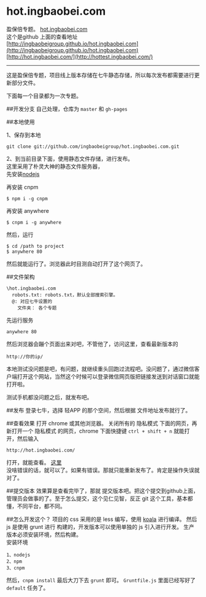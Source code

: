 hot.ingbaobei.com
===================

盈保倍专题。 [hot.ingbaobei.com](http://hot.ingbaobei.com/index.html)  
这个是github 上面的查看地址 [http://ingbaobeigroup.github.io/hot.ingbaobei.com](http://ingbaobeigroup.github.io/hot.ingbaobei.com)   [http://hot.ingbaobei.com/](http://hottest.ingbaobei.com/)  

------

这是盈保倍专题，项目线上版本存储在七牛静态存储，所以每次发布都需要进行更新部分文件。

下面每一个目录都为一次专题。


##开发分支
自己处理，仓库为 ```master``` 和 ```gh-pages```


##本地使用

1、保存到本地  
```
git clone git://github.com/ingbaobeigroup/hot.ingbaobei.com.git  
```

2、到当前目录下面，使用静态文件存储，进行发布。  
这里采用了朴灵大神的静态文件服务器，  
先安装[nodejs](http://nodejs.org/)  

再安装 cnpm
```
$ npm i -g cnpm
```

再安装 anywhere
```
$ cnpm i -g anywhere
```

然后，运行
```
$ cd /path to project
$ anywhere 80
```

然后就能运行了。浏览器此时目测自动打开了这个网页了。

##文件架构
```
\hot.ingbaobei.com
  robots.txt: robots.txt，默认全部搜索引擎。
  @: 对应七牛设置的
    文件夹： 各个专题
```




先运行服务
```
anywhere 80
```
然后浏览器会蹦个页面出来对吧，不管他了，访问这里，查看最新版本的
```
http://你的ip/
```


本地测试没问题是吧，有问题，就继续重头回跑过流程吧。没问题了，通过微信客户端打开这个网站，当然这个时候可以登录微信网页版把链接发送到对话窗口就能打开啦。

测试手机都没问题之后，就发布吧。

##发布
登录七牛，选择 轻APP 的那个空间，然后根据 文件地址发布就行了。

##查看效果
打开 chrome 或其他浏览器。
关闭所有的 隐私模式 下面的网页，再新打开一个 隐私模式 的网页，chrome 下面快捷键 ``` ctrl + shift + n ``` 就能打开，然后输入
```
http://hot.ingbaobei.com/
```

打开，就能查看。 [这里](http://hot.ingbaobei.com/)  
没啥错误的话，就可以了。如果有错误。那就只能重新发布了。肯定是操作失误就对了。

##提交版本
效果算是查看完毕了，那就 提交版本吧。把这个提交到github上面，管理员会做事的了。至于怎么提交，这个见仁见智，反正 git 这个工具，基本都懂，不同平台，都不同。


##怎么开发这个？
项目的 css 采用的是 less 编写，使用 [koala](http://koala-app.com/) 进行编译。
然后 js 是使用 grunt 进行 构建的，开发版本可以使用单独的 js 引入进行开发。
生产版本必须安装环境，然后构建。  
安装环境 
``` 
1、nodejs
2、npm
3、cnpm
```
然后，``` cnpm install ```
最后大刀下去
``` grunt ``` 即可。 ```Gruntfile.js``` 里面已经写好了 ```default``` 任务了。